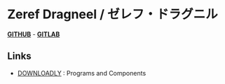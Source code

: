 # Zeref Dragneel / ゼレフ・ドラグニル
**[GITHUB](https://github.com/zeref42)** - **[GITLAB](https://gitlab.com/zeref42)**

## Links
- [DOWNLOADLY](https://downloadly.ir/) : Programs and Components
